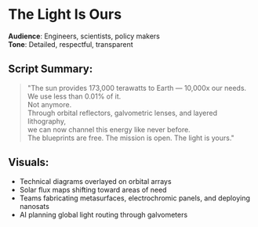 # The Light Is Ours
**Audience**: Engineers, scientists, policy makers  
**Tone**: Detailed, respectful, transparent

## Script Summary:
> "The sun provides 173,000 terawatts to Earth — 10,000x our needs.  
We use less than 0.01% of it.  
Not anymore.  
Through orbital reflectors, galvometric lenses, and layered lithography,  
we can now channel this energy like never before.  
The blueprints are free. The mission is open. The light is yours."

## Visuals:
- Technical diagrams overlayed on orbital arrays
- Solar flux maps shifting toward areas of need
- Teams fabricating metasurfaces, electrochromic panels, and deploying nanosats
- AI planning global light routing through galvometers